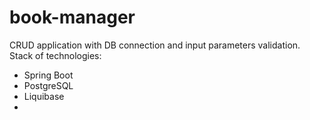 # book-manager
CRUD application with DB connection and input parameters validation.
Stack of technologies: 
- Spring Boot
- PostgreSQL
- Liquibase
- 

